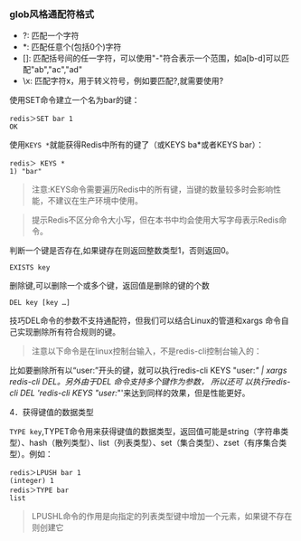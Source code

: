 ### glob风格通配符格式

- ?: 匹配一个字符
- *: 匹配任意个(包括0个)字符
- []: 匹配括号间的任一字符，可以使用"-"符合表示一个范围，如a[b-d]可以匹配"ab","ac","ad"
- \x: 匹配字符x，用于转义符号，例如要匹配?,就需要使用\?

使用SET命令建立一个名为bar的键：

```shell
redis＞SET bar 1
OK
```

使用`KEYS *`就能获得Redis中所有的键了（或KEYS ba*或者KEYS bar）：

```shell
redis＞ KEYS *
1) "bar"
```

>注意:KEYS命令需要遍历Redis中的所有键，当键的数量较多时会影响性能，不建议在生产环境中使用。

>提示Redis不区分命令大小写，但在本书中均会使用大写字母表示Redis命令。

判断一个键是否存在,如果键存在则返回整数类型1，否则返回0。

```
EXISTS key
```

删除键,可以删除一个或多个键，返回值是删除的键的个数

```
DEL key [key …]
```

技巧DEL命令的参数不支持通配符，但我们可以结合Linux的管道和xargs 命令自己实现删除所有符合规则的键。

>注意以下命令是在linux控制台输入，不是redis-cli控制台输入的：

比如要删除所有以“user:”开头的键，就可以执行redis-cli KEYS "user:*" | xargs redis-cli DEL。另外由于DEL 命令支持多个键作为参数， 所以还可
以执行redis-cli DEL 'redis-cli KEYS "user:*"'来达到同样的效果，但是性能更好。

4．获得键值的数据类型

`TYPE key`,TYPET命令用来获得键值的数据类型，返回值可能是string（字符串类型）、hash（散列类型）、list（列表类型）、set（集合类型）、zset（有序集合类型）。例如：

```shell
redis＞LPUSH bar 1
(integer) 1
redis＞TYPE bar
list
```

>LPUSHL命令的作用是向指定的列表类型键中增加一个元素，如果键不存在则创建它